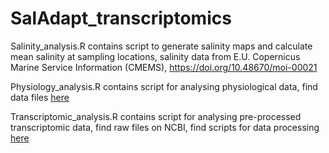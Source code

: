 # SalAdapt_transcriptomics

Salinity_analysis.R contains script to generate salinity maps and calculate mean salinity at sampling locations, salinity data from E.U. Copernicus Marine Service Information (CMEMS), https://doi.org/10.48670/moi-00021

Physiology_analysis.R contains script for analysing physiological data, find data files [here](/data)

Transcriptomic_analysis.R contains script for analysing pre-processed transcriptomic data, find raw files on NCBI, find scripts for data processing [here](/scripts)
